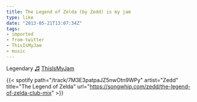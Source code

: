 ```yaml
---
title: The Legend of Zelda (by Zedd) is my jam
type: like
date: "2013-05-21T13:07:34Z"
tags:
- imported
- from-twitter
- ThisIsMyJam
- music
---
```

Legendary [♫](https://t.thisismyjam.com/jphastings/_5rtnbwn) [ThisIsMyJam](/tags/thisismyjam)

{{< spotify path="/track/7M3E3patpaJZ5nwOtn9WPy" artist="Zedd" title="The Legend of Zelda" url="https://songwhip.com/zedd/the-legend-of-zelda-club-mix" >}}
